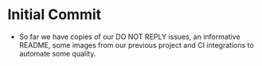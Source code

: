 # Initial Commit
- So far we have copies of our DO NOT REPLY issues, an informative README, some images from our previous project and CI integrations to automate some quality.
